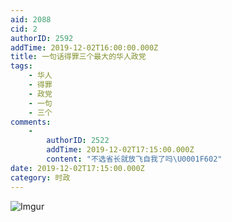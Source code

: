```yaml
---
aid: 2088
cid: 2
authorID: 2592
addTime: 2019-12-02T16:00:00.000Z
title: 一句话得罪三个最大的华人政党
tags:
    - 华人
    - 得罪
    - 政党
    - 一句
    - 三个
comments:
    -
        authorID: 2522
        addTime: 2019-12-02T17:15:00.000Z
        content: "不选省长就放飞自我了吗\U0001F602"
date: 2019-12-02T17:15:00.000Z
category: 时政
---
```


![Imgur](https://i.imgur.com/7YiZQOg.jpg)
